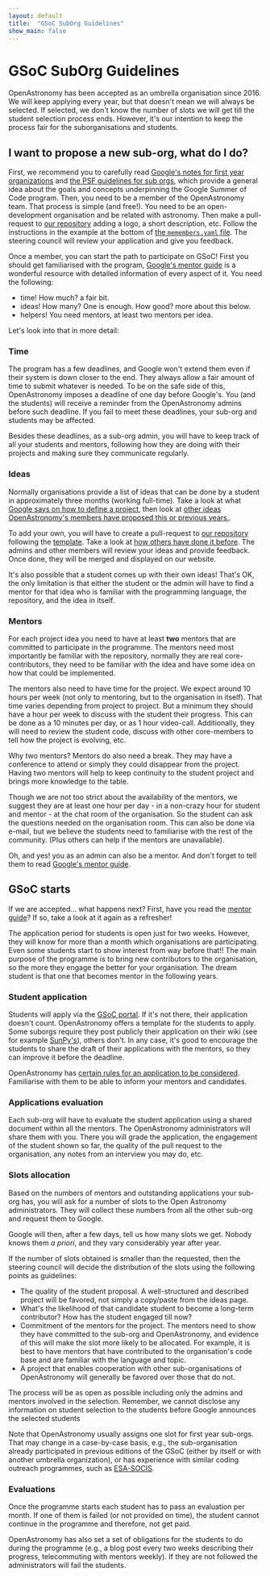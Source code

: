 ```yaml
---
layout: default
title:  "GSoC SubOrg Guidelines"
show_main: false
---
```


# GSoC SubOrg Guidelines

OpenAstronomy has been accepted as an umbrella organisation since
2016. We will keep applying every year, but that doesn't mean we
will always be selected. If selected, we don't know the number of
slots we will get till the student selection process ends. However,
it's our intention to keep the process fair for the suborganisations
and students.

## I want to propose a new sub-org, what do I do?

First, we recommend you to carefully read [Google's notes for first year organizations][Google-notes] and
[the PSF guidelines for sub orgs][PSF-sub-orgs], which provide a general idea about the goals
and concepts underpinning the Google Summer of Code program.
Then, you need to be a member of the OpenAstronomy team. That process
is simple (and free!). You need to be an open-development organisation
and be related with astronomy. Then make a pull-request to [our repository][OA repository]
adding a logo, a short description, etc.
Follow the instructions in the example at the bottom of [the `memembers.yaml` file][members PR].
The steering council will review your application and give you feedback.

Once a member, you can start the path to participate on GSoC!
First you should get familiarised with the program, [Google's mentor guide] is
a wonderful resource with detailed information of every aspect of it.
You need the following:
- time! How much? a fair bit.
- ideas! How many? One is enough. How good? more about this below.
- helpers! You need mentors, at least two mentors per idea.

Let's look into that in more detail:

### Time

The program has a few deadlines, and Google won't extend them even if
their system is down closer to the end. They always allow a fair amount
of time to submit whatever is needed. To be on the safe side of this,
OpenAstronomy imposes a deadline of one day before Google's. You (and the students)
will receive a reminder from the OpenAstronomy admins before such deadline.
If you fail to meet these deadlines, your sub-org and students may be affected.

Besides these deadlines, as a sub-org admin, you will have to keep track of
all your students and mentors, following how they are doing with their projects
and making sure they communicate regularly.

### Ideas

Normally organisations provide a list of ideas that can be done by a student
in approximately three months (working full-time). Take a look at what [Google
says on how to define a project](https://google.github.io/gsocguides/mentor/defining-a-project-ideas-list),
then look at [other ideas OpenAstronomy's members have proposed this or previous years.](./#ideas-pages).

To add your own, you will have to create a pull-request to [our repository][OA repository]
following the [template](https://github.com/OpenAstronomy/openastronomy.github.io/blob/master/_projects/_template.md).
Take a look at [how others have done it before](https://github.com/OpenAstronomy/openastronomy.github.io/pull/182).
The admins and other members will review your ideas and provide feedback. Once
done, they will be merged and displayed on our website.

It's also possible that a student comes up with their own ideas! That's OK, the
only limitation is that either the student or the admin will have to find a
mentor for that idea who is familiar with the programming language, the repository,
and the idea in itself.

### Mentors

For each project idea you need to have at least **two** mentors that are committed to participate
in the programme. The mentors need most importantly be familiar with the repository,
normally they are real core-contributors, they need to be familiar with the idea and
have some idea on how that could be implemented.

The mentors also need to have time for the project. We expect around
10 hours per week (not only to mentoring, but to the organisation in itself). That
time varies depending from project to project. But a minimum they should
have a hour per week to discuss with the student their progress. This can be done
as a 10 minutes per day, or as 1 hour video-call. Additionally, they will need
to review the student code, discuss with other core-members to tell how the project
is evolving, etc.

Why two mentors? Mentors do also need a break. They may have a conference to attend
or simply they could disappear from the project. Having two mentors will help to
keep continuity to the student project and brings more knowledge to the table.

Though we are not too strict about the availability of the mentors, we suggest
they are at least one hour per day - in a non-crazy hour for student and mentor -
at the chat room of the organisation. So the student can ask the questions needed
on the organisation room. This can also be done via e-mail, but we believe the
students need to familiarise with the rest of the community. (Plus others can
help if the mentors are unavailable).

Oh, and yes! you as an admin can also be a mentor. And don't forget to tell
them to read [Google's mentor guide].

## GSoC starts

If we are accepted... what happens next?
First, have you read the [mentor guide][Google's mentor guide]? If so, take a
look at it again as a refresher!

The application period for students is open just for two weeks. However, they
will know for more than a month which organisations are participating. Even
some students start to show interest from way before that!! The main purpose
of the programme is to bring new contributors to the organisation, so the more they
engage the better for your organisation. The dream student is that one that becomes
mentor in the following years.


### Student application

Students will apply via the [GSoC portal][GSOC]. If it's not there, their
application doesn't count. OpenAstronomy offers a template for the students to
apply. Some suborgs require they post publicly their application on their wiki
(see for example [SunPy's](https://github.com/sunpy/sunpy/wiki/GSoC)), others
don't. In any case, it's good to encourage the students to share the draft of
their applications with the mentors, so they can improve it before the deadline.

OpenAstronomy has [certain rules for an application to be considered][student
guidelines]. Familiarise with them to be able to inform your mentors and
candidates.

### Applications evaluation

Each sub-org will have to evaluate the student application using a shared
document within all the mentors. The OpenAstronomy administrators will
share them with you. There you will grade the application, the engagement
of the student shown so far, the quality of the pull request to the organisation,
any notes from an interview you may do, etc.

### Slots allocation

Based on the numbers of mentors and outstanding applications your sub-org
has, you will ask for a number of slots to the Open Astronomy administrators.
They will collect these numbers from all the other sub-org and request them
to Google.

Google will then, after a few days, tell us how many slots we get. Nobody
knows them *a priori*, and they vary considerably year after year.

If the number of slots obtained is smaller than the requested, then the steering
council will decide the distribution of the slots using the following points as guidelines:

- The quality of the  student proposal. A well-structured and described project will be favored,
not simply a copy/paste from the ideas page.
- What's the likelihood of that candidate student to become a long-term
contributor? How has the student engaged till now?
- Commitment of the mentors for the project. The mentors need to show they have
committed to the sub-org and OpenAstronomy, and evidence of this will make the
slot more likely to be allocated.
For example, it is best to have mentors that have contributed to the organisation's
code base and are familiar with the language and topic.
- A project that enables cooperation with other sub-organisations of OpenAstronomy
will generally be favored over those that do not.

The process will be as open as possible including only the admins and mentors
involved in the selection. Remember, we cannot disclose any information on student
selection to the students before Google announces the selected students

Note that OpenAstronomy usually assigns one slot for first year sub-orgs.
That may change in a case-by-case basis, e.g., the sub-organisation already participated
in previous editions of the GSoC (either by itself or with another umbrella organization),
or has experience with similar coding outreach programmes, such as [ESA-SOCIS][ESA-SOCIS].

### Evaluations

Once the programme starts each student has to pass an evaluation per month.
If one of them is failed (or not provided on time), the student cannot
continue in the programme and therefore, not get paid.

OpenAstronomy has also set a set of obligations for the students to do
during the programme (e.g., a blog post every two weeks describing their progress, telecommuting with mentors weekly).
If they are not followed the administrators will fail the students.


[OA repository]: https://github.com/OpenAstronomy/openastronomy.github.io
[student guidelines]: ./student_guidelines.html
[Google's mentor guide]: https://google.github.io/gsocguides/mentor/
[GSOC]: https://summerofcode.withgoogle.com/
[members PR]: https://github.com/OpenAstronomy/openastronomy.github.io/blob/master/_data/members.yaml
[ESA-SOCIS]: https://socis.esa.int
[Google-notes]: https://google.github.io/gsocguides/mentor/notes-for-first-year-organizations
[PSF-sub-orgs]: https://python-gsoc.org/mentors.html#sub-orgs
